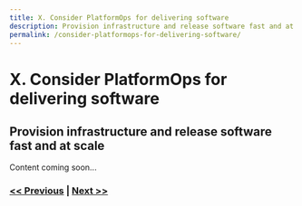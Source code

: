 ```yaml
---
title: X. Consider PlatformOps for delivering software
description: Provision infrastructure and release software fast and at scale
permalink: /consider-platformops-for-delivering-software/
---
```


# X. Consider PlatformOps for delivering software

## Provision infrastructure and release software fast and at scale

Content coming soon...

### [<< Previous](/embrace-product-oriented-delivery-model) | [Next >>](/undertake-organisational-tech-restructure)